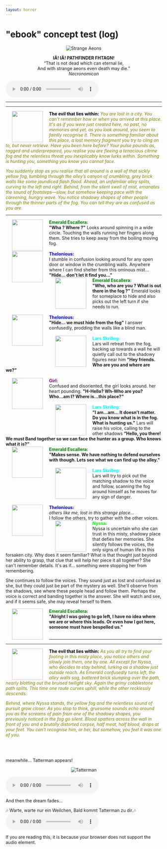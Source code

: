 ```yaml
---
layout: horror
---
```



# "ebook" concept test (log)

<p align="center">
  <img src="https://i.imgur.com/MFcQvxo.png?1" alt="Strange Aeons">
</p>

<p align="center">
  <b>IÄ! IÄ! PATHFINDER FHTAGN!</b><br>
  “That is not dead which can eternal lie, <br>
  And with strange aeons even death may die.”<br>
  <i>Necronomicon</i>
</p>

<audio src="https://api.soundcloud.com/tracks/225459918/download?client_id=LBCcHmRB8XSStWL6wKH2HPACspQlXg2P" controls>
</audio>

___
___

<img src="https://gamersplane.com/characters/avatars/13311.jpg?1578996975" align="left" hspace="20" width="100" height="100" /> 
<font color="black"><b>The evil that lies within:</b></font><font color="olive"><i>
You are lost in a city. You can't remember how or when you arrived at this place. It's as if you were just created here, no past, no memories and yet, as you look around, you seem to faintly recognise it. There is something familiar about this place, a lost memory fragment you try to cling on to, but never retrieve. Have you been here before? Your pulse pounds as, ragged and underprepared, you realise you are fleeing a tenacious citrine fog and the relentless threat you inexplicably know lurks within. Something is hunting you, something you know you cannot face.

You suddenly stop as you realise that all around is a wall of that sickly yellow fog, tumbling through the alley’s canyon of crumbling, grey brick walls like some jaundiced flash flood. Ahead, an unfamiliar alley splits, curving to the left and right. Behind, from the silent swell of mist, emanates the sound of footsteps—slow, but somehow keeping pace with the careening, hungry wave. You notice shadowy shapes of other people through the thinner parts of the fog. You can tell they are as confused as you are.
</i></font>

___


<img src="https://gamersplane.com/characters/avatars/13255.jpg?1579076408" align="left" hspace="20" width="100" height="100" /> 
<font color="green"><b>Emerald Escallera:</b></font><br>
  <b>"Wha ? Where ?"</b> Looks around spinning in a wide circle. Touching the walls running her fingers along them. She tries to keep away from the boiling moving fog.<br>
<br>


<img src="https://gamersplane.com/characters/avatars/13254.jpg?1579078623" align="left" hspace="20" width="100" height="100" /> 
<font color="blue"><b>Thelonious:</b></font><br>
I stumble in confusion looking around for any open door or window in the crumbling walls. Anywhere where I can find shelter from this ominous mist... <b>"Hide... don't let it find you..."</b>
<br>


<img src="https://gamersplane.com/characters/avatars/13255.jpg?1579076408" align="left" hspace="20" width="100" height="100" /> 
<font color="green"><b>Emerald Escallera:</b></font><br>
  <b>"Who, who are you ? What is out there in the fog ?"</b> Emerald looks for someplace to hide and also picks out the left turn if she needs to run.<br>
<br>


<img src="https://gamersplane.com/characters/avatars/13254.jpg?1579078623" align="left" hspace="20" width="100" height="100" /> 
<font color="blue"><b>Thelonious:</b></font><br>
<b>"Hide... we must hide from the fog"</b> I answer confusedly, prodding the walls like a blind man.<br>
<br>


<img src="https://gamersplane.com/characters/avatars/13291.jpg?1579078623" align="left" hspace="20" width="100" height="100" /> 
<font color="cyan"><b>Lars Skrilleg:</b></font><br>
Lars will retreat from the fog, backing up towards a wall he will quietly call out to the shadowy figures near him <b>"Hey friends. Who are you and where are we?"</b><br>
<br>


<img src="https://gamersplane.com/characters/avatars/13258.jpg?1579078623" align="left" hspace="20" width="100" height="100" /> 
<font color="purple"><b>Girl:</b></font><br>
Confused and disoriented, the girl looks around. her heart pounding. <b>"H-Hello? Wh-Who are you? Who...am I? Where is...this place?"</b><br>
<br>

<img src="https://gamersplane.com/characters/avatars/13291.jpg?1579078623" align="left" hspace="20" width="100" height="100" /> 
<font color="cyan"><b>Lars Skrilleg:</b></font><br>
<b>”I am...am... It doesn’t matter. Do you know what is in the fog. What is hunting us.”</b>
Lars will raise his voice, calling to the other shadows
<b>”Hello, you there! We must Band together so we can face the hunter as a group. Who knows what it is?”</b>
<br>


<img src="https://gamersplane.com/characters/avatars/13255.jpg?1579076408" align="left" hspace="20" width="100" height="100" /> 
<font color="green"><b>Emerald Escallera:</b></font><br>
  <b>"Makes sense. We have nothing to defend ourselves with though. Lets see what we can find up the alley."</b><br>
<br>


<img src="https://gamersplane.com/characters/avatars/13291.jpg?1579078623" align="left" hspace="20" width="100" height="100" /> 
<font color="cyan"><b>Lars Skrilleg:</b></font><br>
Lars will try to pick out the matching shadow to the voice and follow, scanning the fog around himself as he moves for any sign of danger.<br>
<br>


<img src="https://gamersplane.com/characters/avatars/13254.jpg?1579078623" align="left" hspace="20" width="100" height="100" /> 
<font color="blue"><b>Thelonious:</b></font><br>
<i>others like me, lost in this strange place...</i><br>I follow the others, try to gather with the other voices.
<br>


<img src="https://gamersplane.com/characters/avatars/13278.jpg?1579084183" align="left" hspace="20" width="100" height="100" /> 
<font color="lime"><b>Nyssa:</b></font><br>
Nyssa is uncertain who she can trust in this misty, shadowy place that defies her memories. She silently follows the voices, the only signs of human life in this forsaken city. Why does it seem familiar? What is that thought just beyond her ability to grasp, that clue that will help her piece it all together? She can't remember details. It's as if... something were stopping her from remembering.

She continues to follow the voices. They sound just as lost and confused as she, but they could just be part of the mystery as well. She'll observe from the shadows, see where these people head and follow them. Perhaps the voice is correct and banding together is the answer. She will watch and see, and if it seems safe, she may reveal herself to them.
<br>


<img src="https://gamersplane.com/characters/avatars/13255.jpg?1579076408" align="left" hspace="20" width="100" height="100" /> 
<font color="green"><b>Emerald Escallera:</b></font><br>
  <b>"Alright I was going to go left, I have no idea where we are or where this leads. Or even how I got here, someone must have bespelled us."</b><br>
<br>


___
___

<img src="https://gamersplane.com/characters/avatars/13311.jpg?1578996975" align="left" hspace="20" width="100" height="100" /> 
<font color="black"><b>The evil that lies within:</b></font><font color="olive"><i>
As you all try to find your footing in this misty place, you notice others and slowly join them, one by one. All except for Nyssa, who decides to stay behind, lurking as a shadow just outside reach. As Emerald confusedly turns left, the alley walls sag, battered brick slumping over the path, nearly blotting out the bruised twilight sky. Again the grimy cobblestone path splits. This time one route curves uphill, while the other recklessly descends.

Behind, where Nyssa stands, the yellow fog and the relentless sound of pursuit grow closer. As you stop to think, gruesome sounds echo around you as the screams of pain from one of the shadowy shapes, you previously noticed in the fog go silent. Blood spatters across the wall in front of you and a brutally distorted corpse, half meat, half blood, drops at your feet. You can't recognise him, or her, but somehow, you feel it was one of you.
</i></font>

<br><br><br>
meanwhile... Tatterman appears!

<p align="center">
  <img src="https://db4sgowjqfwig.cloudfront.net/campaigns/159268/assets/716543/Tatterman.png?1490491836" alt="Tatterman">
</p>

<audio src="https://dl.dropbox.com/s/655uwprmjxuma3v/Billie-Eilish-bury-a-friend.mp3" controls>
<p>If you are reading this, it is because your browser does not support the audio element.</p>
</audio>


And then the dream fades...


🎶 Warte, warte nur ein Weilchen,
Bald kommt Tatterman zu dir.🎶
<audio src="https://dl.dropbox.com/s/4v56hpne1l6zzui/mix_35s%20%28audio-joiner.com%29.mp3" controls>
<p>If you are reading this, it is because your browser does not support the audio element.</p>
</audio>


